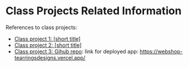 # Class Projects Related Information

References to class projects:

- [Class project 1: [short title]](/class-projects/class-project-1/)
- [Class project 2: [short title]](/class-projects/class-project-2/)
- [Class project 3: Gihub repo](/semester-project/): link for deployed app: https://webshop-tearringsdesigns.vercel.app/
